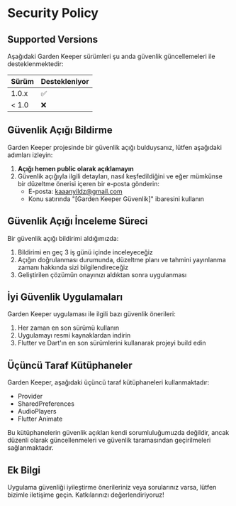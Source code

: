 # Security Policy

## Supported Versions

Aşağıdaki Garden Keeper sürümleri şu anda güvenlik güncellemeleri ile desteklenmektedir:

| Sürüm | Destekleniyor |
| ------- | ------------------ |
| 1.0.x   | :white_check_mark: |
| < 1.0   | :x:                |

## Güvenlik Açığı Bildirme

Garden Keeper projesinde bir güvenlik açığı bulduysanız, lütfen aşağıdaki adımları izleyin:

1. **Açığı hemen public olarak açıklamayın**
2. Güvenlik açığıyla ilgili detayları, nasıl keşfedildiğini ve eğer mümkünse bir düzeltme önerisi içeren bir e-posta gönderin: 
   - E-posta: kaaanyildz@gmail.com
   - Konu satırında "[Garden Keeper Güvenlik]" ibaresini kullanın

## Güvenlik Açığı İnceleme Süreci

Bir güvenlik açığı bildirimi aldığımızda:

1. Bildirimi en geç 3 iş günü içinde inceleyeceğiz
2. Açığın doğrulanması durumunda, düzeltme planı ve tahmini yayınlanma zamanı hakkında sizi bilgilendireceğiz
3. Geliştirilen çözümün onayınızı aldıktan sonra uygulanması

## İyi Güvenlik Uygulamaları

Garden Keeper uygulaması ile ilgili bazı güvenlik önerileri:

1. Her zaman en son sürümü kullanın
2. Uygulamayı resmi kaynaklardan indirin
3. Flutter ve Dart'ın en son sürümlerini kullanarak projeyi build edin

## Üçüncü Taraf Kütüphaneler

Garden Keeper, aşağıdaki üçüncü taraf kütüphaneleri kullanmaktadır:

- Provider
- SharedPreferences
- AudioPlayers
- Flutter Animate

Bu kütüphanelerin güvenlik açıkları kendi sorumluluğumuzda değildir, ancak düzenli olarak güncellenmeleri ve güvenlik taramasından geçirilmeleri sağlanmaktadır.

## Ek Bilgi

Uygulama güvenliği iyileştirme önerileriniz veya sorularınız varsa, lütfen bizimle iletişime geçin. Katkılarınızı değerlendiriyoruz!
